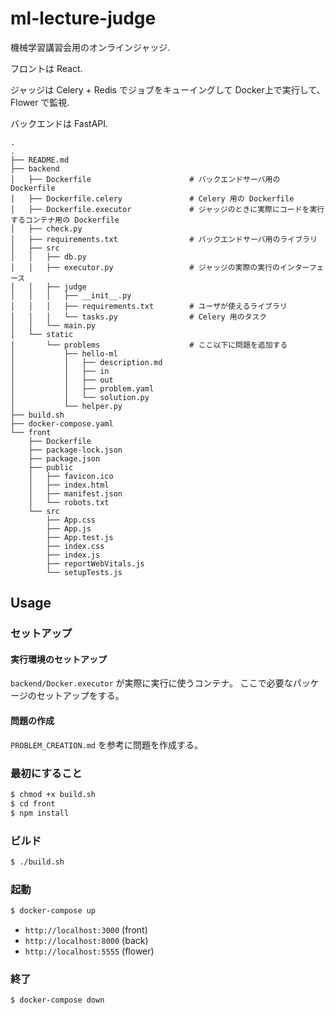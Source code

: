 # ml-lecture-judge

機械学習講習会用のオンラインジャッジ.

フロントは React.

ジャッジは Celery + Redis でジョブをキューイングして Docker上で実行して、 Flower で監視.

バックエンドは FastAPI.

```
.
.
├── README.md
├── backend
│   ├── Dockerfile                      # バックエンドサーバ用の Dockerfile
│   ├── Dockerfile.celery               # Celery 用の Dockerfile
│   ├── Dockerfile.executor             # ジャッジのときに実際にコードを実行するコンテナ用の Dockerfile
│   ├── check.py
│   ├── requirements.txt                # バックエンドサーバ用のライブラリ
│   ├── src
│   │   ├── db.py
│   │   ├── executor.py                 # ジャッジの実際の実行のインターフェース
│   │   ├── judge
│   │   │   ├── __init__.py
│   │   │   ├── requirements.txt        # ユーザが使えるライブラリ
│   │   │   └── tasks.py                # Celery 用のタスク
│   │   └── main.py
│   └── static
│       └── problems                    # ここ以下に問題を追加する
│           ├── hello-ml
│           │   ├── description.md
│           │   ├── in
│           │   ├── out
│           │   ├── problem.yaml
│           │   └── solution.py
│           └── helper.py
├── build.sh
├── docker-compose.yaml
└── front
    ├── Dockerfile
    ├── package-lock.json
    ├── package.json
    ├── public
    │   ├── favicon.ico
    │   ├── index.html
    │   ├── manifest.json
    │   └── robots.txt
    └── src
        ├── App.css
        ├── App.js
        ├── App.test.js
        ├── index.css
        ├── index.js
        ├── reportWebVitals.js
        └── setupTests.js

```

## Usage

### セットアップ

#### 実行環境のセットアップ

`backend/Docker.executor` が実際に実行に使うコンテナ。
ここで必要なパッケージのセットアップをする。

#### 問題の作成

`PROBLEM_CREATION.md` を参考に問題を作成する。


### 最初にすること

```bash
$ chmod +x build.sh
$ cd front
$ npm install
```


### ビルド

```bash
$ ./build.sh
```

### 起動

```bash
$ docker-compose up 
```

- `http://localhost:3000` (front)
- `http://localhost:8000` (back)
- `http://localhost:5555` (flower)


### 終了

```bash
$ docker-compose down
```
